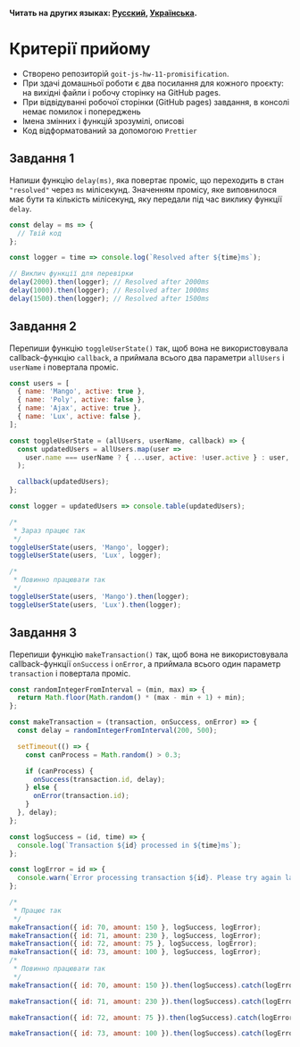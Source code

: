 **Читать на других языках: [Русский](README.md), [Українська](README.ua.md).**

# Критерії прийому

- Створено репозиторій `goit-js-hw-11-promisification`.
- При здачі домашньої роботи є два посилання для кожного проєкту: на вихідні
  файли і робочу сторінку на GitHub pages.
- При відвідуванні робочої сторінки (GitHub pages) завдання, в консолі немає
  помилок і попереджень
- Імена змінних і функцій зрозумілі, описові
- Код відформатований за допомогою `Prettier`

## Завдання 1

Напиши функцію `delay(ms)`, яка повертає проміс, що переходить в стан
`"resolved"` через `ms` мілісекунд. Значенням промісу, яке виповнилося має бути
та кількість мілісекунд, яку передали під час виклику функції `delay`.

```js
const delay = ms => {
  // Твій код
};

const logger = time => console.log(`Resolved after ${time}ms`);

// Виклич функції для перевірки
delay(2000).then(logger); // Resolved after 2000ms
delay(1000).then(logger); // Resolved after 1000ms
delay(1500).then(logger); // Resolved after 1500ms
```

## Завдання 2

Перепиши функцію `toggleUserState()` так, щоб вона не використовувала
callback-функцію `callback`, а приймала всього два параметри `allUsers` і
`userName` і повертала проміс.

```js
const users = [
  { name: 'Mango', active: true },
  { name: 'Poly', active: false },
  { name: 'Ajax', active: true },
  { name: 'Lux', active: false },
];

const toggleUserState = (allUsers, userName, callback) => {
  const updatedUsers = allUsers.map(user =>
    user.name === userName ? { ...user, active: !user.active } : user,
  );

  callback(updatedUsers);
};

const logger = updatedUsers => console.table(updatedUsers);

/*
 * Зараз працює так
 */
toggleUserState(users, 'Mango', logger);
toggleUserState(users, 'Lux', logger);

/*
 * Повинно працювати так
 */
toggleUserState(users, 'Mango').then(logger);
toggleUserState(users, 'Lux').then(logger);
```

## Завдання 3

Перепиши функцію `makeTransaction()` так, щоб вона не використовувала
callback-функції `onSuccess` і `onError`, а приймала всього один параметр
`transaction` і повертала проміс.

```js
const randomIntegerFromInterval = (min, max) => {
  return Math.floor(Math.random() * (max - min + 1) + min);
};

const makeTransaction = (transaction, onSuccess, onError) => {
  const delay = randomIntegerFromInterval(200, 500);

  setTimeout(() => {
    const canProcess = Math.random() > 0.3;

    if (canProcess) {
      onSuccess(transaction.id, delay);
    } else {
      onError(transaction.id);
    }
  }, delay);
};

const logSuccess = (id, time) => {
  console.log(`Transaction ${id} processed in ${time}ms`);
};

const logError = id => {
  console.warn(`Error processing transaction ${id}. Please try again later.`);
};

/*
 * Працює так
 */
makeTransaction({ id: 70, amount: 150 }, logSuccess, logError);
makeTransaction({ id: 71, amount: 230 }, logSuccess, logError);
makeTransaction({ id: 72, amount: 75 }, logSuccess, logError);
makeTransaction({ id: 73, amount: 100 }, logSuccess, logError);
/*
 * Повинно працювати так
 */
makeTransaction({ id: 70, amount: 150 }).then(logSuccess).catch(logError);

makeTransaction({ id: 71, amount: 230 }).then(logSuccess).catch(logError);

makeTransaction({ id: 72, amount: 75 }).then(logSuccess).catch(logError);

makeTransaction({ id: 73, amount: 100 }).then(logSuccess).catch(logError);
```
